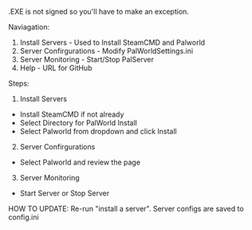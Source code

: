 .EXE is not signed so you'll have to make an exception.

Naviagation:
1) Install Servers - Used to Install SteamCMD and Palworld
2) Server Confirgurations - Modify PalWorldSettings.ini
3) Server Monitoring - Start/Stop PalServer
4) Help - URL for GitHub
   
Steps:
1) Install Servers
- Install SteamCMD if not already
- Select Directory for PalWorld Install
- Select Palworld from dropdown and click Install

2) Server Confirgurations
- Select Palworld and review the page

3) Server Monitoring
- Start Server or Stop Server


HOW TO UPDATE:
Re-run "install a server". Server configs are saved to config.ini
